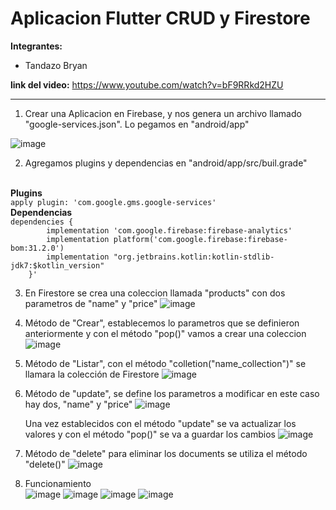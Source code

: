 # Aplicacion Flutter CRUD y Firestore



<b>Integrantes:</b> 
- Tandazo Bryan

<b>link del video:</b> https://www.youtube.com/watch?v=bF9RRkd2HZU
<hr>

1) Crear una Aplicacion en Firebase, y nos genera un archivo llamado "google-services.json". Lo pegamos en "android/app"

![image](https://user-images.githubusercontent.com/66330281/218320007-4c1d34a7-a9bb-4aa9-94ce-e9c0a0dc65ab.png)



2) Agregamos plugins y dependencias en "android/app/src/buil.grade"

<br>
  <b>Plugins</b>
<br>
<code>apply plugin: 'com.google.gms.google-services'</code>
<br>
  <b>Dependencias</b>
<br>
    <code>dependencies {
        implementation 'com.google.firebase:firebase-analytics'
        implementation platform('com.google.firebase:firebase-bom:31.2.0')
        implementation "org.jetbrains.kotlin:kotlin-stdlib-jdk7:$kotlin_version"
    }'</code>
  
  3) En Firestore se crea una coleccion llamada "products" con dos parametros de "name" y "price"
  ![image](https://user-images.githubusercontent.com/66330281/218320651-3fedb653-c158-41b0-9eaf-dff460cd2495.png)
  
  4) Método de "Crear", establecemos lo parametros que se definieron anteriormente y con el método "pop()" vamos a crear una coleccion
![image](https://user-images.githubusercontent.com/66330281/218320763-195bb897-959c-43e5-b683-eae42db4bffc.png)

  5) Método de "Listar", con el método "colletion("name_collection")" se llamara la colección de Firestore
![image](https://user-images.githubusercontent.com/66330281/218320959-6c3868de-e549-4394-b3b1-ccabeb6f81f1.png)

  6) Método de "update", se define los parametros a modificar en este caso hay dos, "name" y "price" 
![image](https://user-images.githubusercontent.com/66330281/218321170-a43b3b1f-292c-4d9f-9701-7c5855283ea4.png)

     Una vez establecidos con el método "update" se va actualizar los valores y con el método "pop()" se va a guardar los cambios
     ![image](https://user-images.githubusercontent.com/66330281/218321273-21235251-d599-493b-8d73-7960a4dab27c.png)

  7) Método de "delete" para eliminar los documents se utiliza el método "delete()"
     ![image](https://user-images.githubusercontent.com/66330281/218321524-fd66164e-037b-42f5-a3e9-fe5e4f05f248.png)
     
  8) Funcionamiento <br>
  ![image](https://user-images.githubusercontent.com/66330281/218321829-e4c9b0ff-bc59-4c2f-8b2b-2f6d28ab8e2d.png)
  ![image](https://user-images.githubusercontent.com/66330281/218321845-832c4799-e1a2-4fa4-bc69-e269425ddb83.png)
  ![image](https://user-images.githubusercontent.com/66330281/218321851-c0925b20-1532-47fe-bedb-4bbef45fa6cb.png)
  ![image](https://user-images.githubusercontent.com/66330281/218321866-d97934a2-12c5-4da7-b50b-dd5b16ab3fb4.png)









